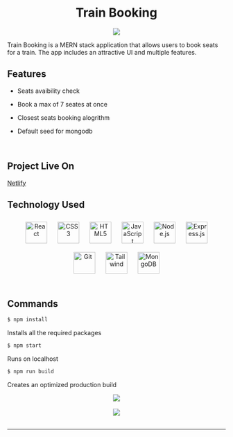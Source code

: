 # <div align="center">Train Booking</div>

<div align="center">
  <img src="https://i.imgur.com/1z7uAPe.png" />
</div>

Train Booking is a MERN stack application that allows users to book seats for a train. The app includes an attractive UI and multiple features.

## Features

- Seats avaibility check

- Book a max of 7 seates at once

- Closest seats booking alogrithm

- Default seed for mongodb

<br/>

## Project Live On

<a href="https://train-booking.netlify.app/">Netlify</a>

## Technology Used

<div align="center">  
<a href="https://reactjs.org/" target="_blank"><img style="margin: 10px" src="https://profilinator.rishav.dev/skills-assets/react-original-wordmark.svg" alt="React" height="50" /></a>  
<a href="https://www.w3schools.com/css/" target="_blank"><img style="margin: 10px" src="https://profilinator.rishav.dev/skills-assets/css3-original-wordmark.svg" alt="CSS3" height="50" /></a>  
<a href="https://en.wikipedia.org/wiki/HTML5" target="_blank"><img style="margin: 10px" src="https://profilinator.rishav.dev/skills-assets/html5-original-wordmark.svg" alt="HTML5" height="50" /></a>  
<a href="https://www.javascript.com/" target="_blank"><img style="margin: 10px" src="https://profilinator.rishav.dev/skills-assets/javascript-original.svg" alt="JavaScript" height="50" /></a>  
<a href="https://nodejs.org/" target="_blank"><img style="margin: 10px" src="https://profilinator.rishav.dev/skills-assets/nodejs-original-wordmark.svg" alt="Node.js" height="50" /></a>  
<a href="https://expressjs.com/" target="_blank"><img style="margin: 10px" src="https://profilinator.rishav.dev/skills-assets/express-original-wordmark.svg" alt="Express.js" height="50" /></a>  
<a href="https://github.com/" target="_blank"><img style="margin: 10px" src="https://profilinator.rishav.dev/skills-assets/git-scm-icon.svg" alt="Git" height="50" /></a>  
<a href="http://tailwindcss.com/" target="_blank"><img style="margin: 10px" src="https://profilinator.rishav.dev/skills-assets/tailwindcss.svg" alt="Tailwind" height="50" /></a>  
<a href="http://mongodb.com/" target="_blank"><img style="margin: 10px" src="https://profilinator.rishav.dev/skills-assets/mongodb-original-wordmark.svg" alt="MongoDB" height="50" /></a>  
</div>

<br/>

## Commands

```bash
$ npm install
```

Installs all the required packages

```bash
$ npm start
```

Runs on localhost

```bash
$ npm run build
```

Creates an optimized production build

<div align="center">
<img src="https://komarev.com/ghpvc/?username=itsvaibhavmishra&&style=flat-square" align="center" />
</div>

<br/>

<div align="center">
            <a href="https://www.buymeacoffee.com/vaibhawmishra" target="_blank" style="display: inline-block;">
                <img
                    src="https://img.shields.io/badge/Donate-Buy%20Me%20A%20Coffee-orange.svg?style=flat-square&logo=buymeacoffee" 
                    align="center"
                />
            </a></div>
<br />

---
